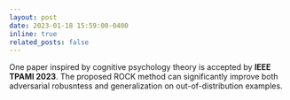 ```yaml
---
layout: post
date: 2023-01-18 15:59:00-0400
inline: true
related_posts: false
---
```


One paper inspired by cognitive psychology theory is accepted by **IEEE TPAMI 2023**. The proposed ROCK method can significantly improve both adversarial robusntess and generalization on out-of-distribution examples.
